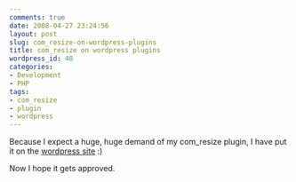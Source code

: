 ```yaml
---
comments: true
date: 2008-04-27 23:24:56
layout: post
slug: com_resize-on-wordpress-plugins
title: com_resize on wordpress plugins
wordpress_id: 48
categories:
- Development
- PHP
tags:
- com_resize
- plugin
- wordpress
---
```


Because I expect a huge, huge demand of my com_resize plugin, I have put it on the [wordpress site](http://wordpress.org/extend/plugins/com-resize/) :)

Now I hope it gets approved.
